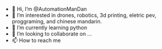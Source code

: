 - 👋 Hi, I’m @AutomationManDan
- 👀 I’m interested in drones, robotics, 3d printing, eletric pev, proggraming, and chinese mandarin. 
- 🌱 I’m currently learning python
- 💞️ I’m looking to collaborate on ...
- 📫 How to reach me 

<!---
AutomationManDan/AutomationManDan is a ✨ special ✨ repository because its `README.md` (this file) appears on your GitHub profile.
You can click the Preview link to take a look at your changes.
--->

